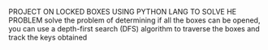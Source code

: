 PROJECT ON LOCKED BOXES USING PYTHON LANG TO SOLVE HE PROBLEM
solve the problem of determining if all the boxes can be opened, you can use a depth-first search (DFS) algorithm to traverse the boxes and track the keys obtained
